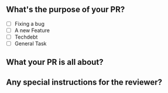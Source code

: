 ## What's the purpose of your PR?

- [ ] Fixing a bug
- [ ] A new Feature
- [ ] Techdebt
- [ ] General Task

## What your PR is all about?

## Any special instructions for the reviewer?

